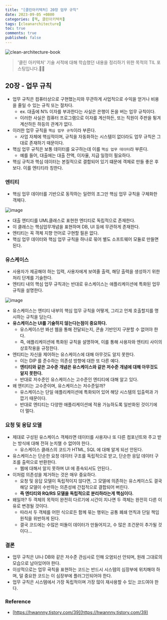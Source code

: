 ```yaml
---
title: "[클린아키텍처] 20장 업무 규칙"
date: 2023-09-05 +0800
categories: [책, 클린아키텍처]
tags: [cleanarchitecture]
toc: true
comments: true
published: false
---
```


![clean-architecture-book](https://github.com/jeonyoungho/jeonyoungho.github.io/assets/44339530/5d90a988-4e1c-4f9c-b36b-28755aef9fff)

> '클린 아키텍처' 기술 서적에 대해 학습했던 내용을 정리하기 위한 목적의 TIL 포스팅입니다.🙆‍♂️

## 20장 - 업무 규칙

- 업무 규칙은 컴퓨터상으로 구현했는지와 무관하게 사업적으로 수익을 얻거나 비용을 줄일 수 있는 규칙 또는 절차다.
  - ex. 대출에 N% 이자를 부과한다는 사실은 은행이 돈을 버는 업무 규칙이다.
  - 이러한 사실은 컴퓨터 프로그램으로 이자를 계산하든, 또는 직원이 주판을 튕겨 계산하든 하등의 관계가 없다.
- 이러한 업무 규칙을 `핵심 업무 규칙`이라 부른다.
  - 사업 자체에 핵심적이며, 규칙을 자동화하는 시스템이 없더라도 업무 규칙은 그대로 존재하기 때문이다.
- 핵심 업무 규칙은 보통 데이터를 요구하는데 이를 `핵심 업무 데이터`라 부른다.
  - 예를 들어, 대출에는 대출 잔액, 이자율, 지급 일정이 필요하다.
- 핵심 규칙과 핵심 데이터는 본질적으로 결합되어 있기 떄문에 객체로 만들 좋은 후보다. 이를 엔티티라 칭한다.

### 엔티티
- 핵심 업무 데이터를 기반으로 동작하는 일련의 조그만 핵심 업무 규칙을 구체화한 객체다.

![image](https://github.com/jeonyoungho/jeonyoungho.github.io/assets/44339530/e023ec84-0f15-4d69-9f05-5fdb752ce82e)

- 대출 엔티티를 UML클래스로 표현한 엔티티로 독립적으로 존재한다.
- 이 클래스는 핵심업무개념을 표현하며 DB, UI 등에 무관하게 존재한다.
- 엔티티는 꼭 객체 지향 언어로 구현할 필욘 없다.
- 핵심 업무 데이터와 핵심 업무 규칙을 하나로 묶어 별도 소프트웨어 모듈로 만들면 된다.

### 유스케이스
- 사용자가 제공해야 하는 입력, 사용자에게 보여줄 출력, 해당 출력을 생성하기 위한 처리 단계를 기술한다.
- 엔티티 내의 핵심 업무 규칙과는 반대로 유스케이스는 애플리케이션에 특화된 업무 규칙을 설명한다.

![image](https://github.com/jeonyoungho/jeonyoungho.github.io/assets/44339530/4a094e17-e3fe-4e89-95a4-a19293918f27)

- 유스케이스는 엔티티 내부의 핵심 업무 규칙을 어떻게, 그리고 언제 호출할지를 명시하는 규칙을 담는다.
- <b>유스케이스는 UI를 기술하지 않는다는점이 중요하다.</b> 
  - 유스케이스만 봐선 웹을 통해 전달되는지, 콘솔 기반인지 구분할 수 없어야 한다.
  - 즉, 애플리케이션에 특화된 규칙을 설명하며, 이를 통해 사용자와 엔티티 사이의 상호작용을 규정한다.
- 엔티티는 자신을 제어하는 유스케이스에 대해 아무것도 알지 못한다.
  - 이는 DIP 를 준수하는 의존성 방향에 대한 또 다른 예다.
  - <b>엔티티와 같은 고수준 개념은 유스케이스와 같은 저수준 개념에 대해 아무것도 알지 못한다.</b>
  - 반대로 저수준인 유스케이스는 고수준인 엔티티에 대해 알고 있다.
- 왜 엔티티는 고수준이며, 유스케이스는 저수준일까?
  - 유스케이스는 단일 애플리케이션에 특화되어 있어 해당 시스템의 입출력과 가깝기 때문이다.
  - 반대로 엔티티는 다양한 애플리케이션에 적용 가능하도록 일반화된 것이기에 더 멀다.

### 요청 및 응답 모델
- 제대로 구성된 유스케이스 객체라면 데이터를 사용자나 또 다른 컴포넌트와 주고 받는 방식에 대해 전혀 눈치챌 수 없어야 한다..
  - 유스케이스 클래스의 코드가 HTML, SQL 에 대해 알게 되선 안된다.
- 유스케이스는 단순한 요청 데이터 구조를 독립적으로 받고, 단순한 응답 데이터 구조를 출력으로 반환한다.
  - 웹에 대해서 알지 못하며 UI 에 종속되서도 안된다..
- 이처럼 의존성을 제거하는 것은 매우 중요하다.
  - 요청 및 응답 모델이 독립적이지 않다면, 그 모델에 의존하는 유스케이스도 결국 해당 모델이 수반하는 의존성에 간접적으로 결합되어 버린다.
  - <b>즉 엔티티와 RQ/RS 모델을 독립적으로 분리하라는게 핵심이다.</b>
- 왜일까? 두 객체의 목적이 완전히 다르기에 시간이 지나면 두 객체는 완전히 다른 이유로 변경될 것이다.
  - 따라서 두 객체를 어떤 식으로든 함께 묶는 행위는 공통 폐쇄 언칙과 단일 책임 원칙을 위반하게 된다.
  - 결국 코드에는 수많은 떠돌이 데이터가 만들어지고, 수 많은 조건문이 추가될 것이다...

### 결론
- 업무 규칙은 UI나 DB와 같은 저수준 관심사로 인해 오염되선 안되며, 원래 그대로의 모습으로 남아있어야 한다.
- 이상적으로는 업무 귝칙을 표현하는 코드는 반드시 시스템의 심장부에 위치해야 하며, 덜 중요한 코드는 이 심장부에 플러그인되어야 한다.
- 업무 규칙은 시스템에서 가장 독립적이며 가장 많이 재사용할 수 있는 코드여야 한다.

### Reference
- [https://hwannny.tistory.com/39](https://hwannny.tistory.com/39)